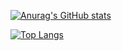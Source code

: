 [![Anurag's GitHub stats](https://github-readme-stats.vercel.app/api?username=LambDogFoo)](https://github.com/anuraghazra/github-readme-stats)

[![Top Langs](https://github-readme-stats.vercel.app/api/top-langs/?username=LambDogFood&layout=compact)](https://github.com/anuraghazra/github-readme-stats) 
